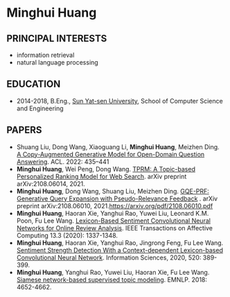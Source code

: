 # Minghui Huang

## PRINCIPAL INTERESTS
- information retrieval
- natural language processing

## EDUCATION
- 2014-2018, B.Eng., [Sun Yat-sen University](http://www.sysu.edu.cn/), School of Computer Science and Engineering

## PAPERS
- Shuang Liu, Dong Wang, Xiaoguang Li, **Minghui Huang**, Meizhen Ding. [A Copy-Augmented Generative Model for Open-Domain Question Answering](https://aclanthology.org/2022.acl-short.47.pdf). ACL. 2022: 435–441
- **Minghui Huang**, Wei Peng, Dong Wang. [TPRM: A Topic-based Personalized Ranking Model for Web Search](https://arxiv.org/pdf/2108.06014.pdf). arXiv preprint arXiv:2108.06014, 2021.
- **Minghui Huang**, Dong Wang, Shuang Liu, Meizhen Ding. [GQE-PRF: Generative Query Expansion with Pseudo-Relevance Feedback](https://arxiv.org/pdf/2108.06010.pdf) . arXiv preprint arXiv:2108.06010, 2021.https://arxiv.org/pdf/2108.06010.pdf
- **Minghui Huang**, Haoran Xie, Yanghui Rao, Yuwei Liu, Leonard K.M. Poon, Fu Lee Wang. [Lexicon-Based Sentiment Convolutional Neural Networks for Online Review Analysis](https://ieeexplore.ieee.org/abstract/document/9103040/). IEEE Transactions on Affective Computing 13.3 (2020): 1337-1348.
- **Minghui Huang**, Haoran Xie, Yanghui Rao, Jingrong Feng, Fu Lee Wang. [Sentiment Strength Detection With a Context-dependent Lexicon-based Convolutional Neural Network](https://www.sciencedirect.com/science/article/pii/S0020025520301018). Information Sciences, 2020, 520: 389-399.
- **Minghui Huang**, Yanghui Rao, Yuwei Liu, Haoran Xie, Fu Lee Wang. [Siamese network-based supervised topic modeling](https://aclweb.org/anthology/D18-1494). EMNLP. 2018: 4652-4662.